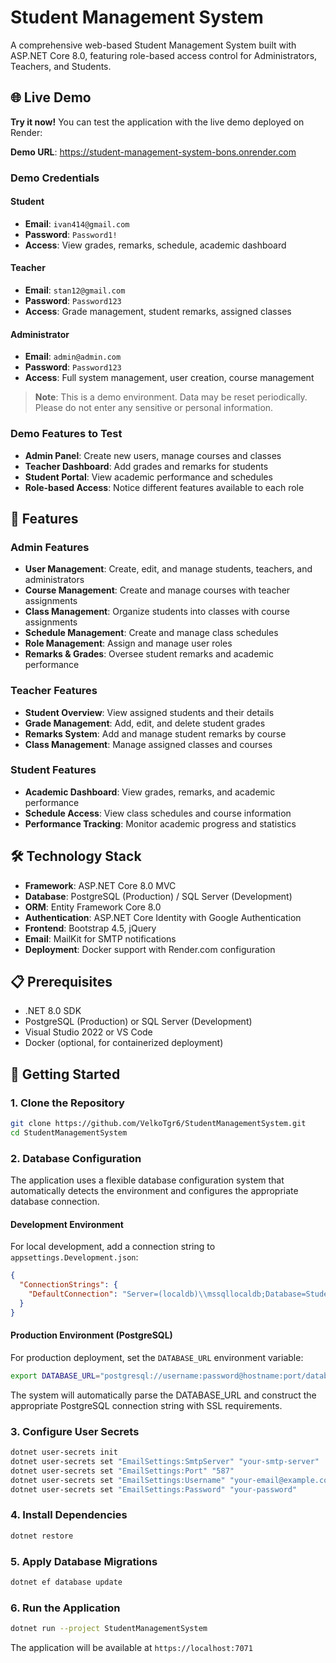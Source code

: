 # Student Management System

A comprehensive web-based Student Management System built with ASP.NET Core 8.0, featuring role-based access control for Administrators, Teachers, and Students.

## 🌐 Live Demo

**Try it now!** You can test the application with the live demo deployed on Render:

**Demo URL**: https://student-management-system-bons.onrender.com

### Demo Credentials

#### Student
- **Email**: `ivan414@gmail.com`
- **Password**: `Password1!`
- **Access**: View grades, remarks, schedule, academic dashboard

#### Teacher
- **Email**: `stan12@gmail.com`
- **Password**: `Password123`
- **Access**: Grade management, student remarks, assigned classes

#### Administrator
- **Email**: `admin@admin.com`
- **Password**: `Password123`
- **Access**: Full system management, user creation, course management

> **Note**: This is a demo environment. Data may be reset periodically. Please do not enter any sensitive or personal information.

### Demo Features to Test
- **Admin Panel**: Create new users, manage courses and classes
- **Teacher Dashboard**: Add grades and remarks for students
- **Student Portal**: View academic performance and schedules
- **Role-based Access**: Notice different features available to each role

## 🚀 Features

### Admin Features
- **User Management**: Create, edit, and manage students, teachers, and administrators
- **Course Management**: Create and manage courses with teacher assignments
- **Class Management**: Organize students into classes with course assignments
- **Schedule Management**: Create and manage class schedules
- **Role Management**: Assign and manage user roles
- **Remarks & Grades**: Oversee student remarks and academic performance

### Teacher Features
- **Student Overview**: View assigned students and their details
- **Grade Management**: Add, edit, and delete student grades
- **Remarks System**: Add and manage student remarks by course
- **Class Management**: Manage assigned classes and courses

### Student Features
- **Academic Dashboard**: View grades, remarks, and academic performance
- **Schedule Access**: View class schedules and course information
- **Performance Tracking**: Monitor academic progress and statistics

## 🛠️ Technology Stack

- **Framework**: ASP.NET Core 8.0 MVC
- **Database**: PostgreSQL (Production) / SQL Server (Development)
- **ORM**: Entity Framework Core 8.0
- **Authentication**: ASP.NET Core Identity with Google Authentication
- **Frontend**: Bootstrap 4.5, jQuery
- **Email**: MailKit for SMTP notifications
- **Deployment**: Docker support with Render.com configuration

## 📋 Prerequisites

- .NET 8.0 SDK
- PostgreSQL (Production) or SQL Server (Development)
- Visual Studio 2022 or VS Code
- Docker (optional, for containerized deployment)

## 🚀 Getting Started

### 1. Clone the Repository
```bash
git clone https://github.com/VelkoTgr6/StudentManagementSystem.git
cd StudentManagementSystem
```

### 2. Database Configuration

The application uses a flexible database configuration system that automatically detects the environment and configures the appropriate database connection.

#### Development Environment
For local development, add a connection string to `appsettings.Development.json`:
```json
{
  "ConnectionStrings": {
    "DefaultConnection": "Server=(localdb)\\mssqllocaldb;Database=StudentManagementDb;Trusted_Connection=true;MultipleActiveResultSets=true"
  }
}
```

#### Production Environment (PostgreSQL)
For production deployment, set the `DATABASE_URL` environment variable:
```bash
export DATABASE_URL="postgresql://username:password@hostname:port/database"
```

The system will automatically parse the DATABASE_URL and construct the appropriate PostgreSQL connection string with SSL requirements.

### 3. Configure User Secrets
```bash
dotnet user-secrets init
dotnet user-secrets set "EmailSettings:SmtpServer" "your-smtp-server"
dotnet user-secrets set "EmailSettings:Port" "587"
dotnet user-secrets set "EmailSettings:Username" "your-email@example.com"
dotnet user-secrets set "EmailSettings:Password" "your-password"
```

### 4. Install Dependencies
```bash
dotnet restore
```

### 5. Apply Database Migrations
```bash
dotnet ef database update
```

### 6. Run the Application
```bash
dotnet run --project StudentManagementSystem
```

The application will be available at `https://localhost:7071`